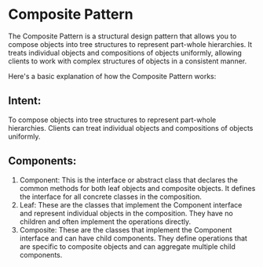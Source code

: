 # Composite Pattern

The Composite Pattern is a structural design pattern that allows you to compose objects into tree structures to
represent part-whole hierarchies. It treats individual objects and compositions of objects uniformly,
allowing clients to work with complex structures of objects in a consistent manner.

Here's a basic explanation of how the Composite Pattern works:

## Intent:

To compose objects into tree structures to represent part-whole hierarchies. Clients can treat individual objects and
compositions of objects uniformly.

## Components:

1. Component: This is the interface or abstract class that declares the common methods for both leaf objects and
   composite objects.
   It defines the interface for all concrete classes in the composition.
2. Leaf: These are the classes that implement the Component interface and represent individual objects in the
   composition.
   They have no children and often implement the operations directly.
3. Composite: These are the classes that implement the Component interface and can have child components.
   They define operations that are specific to composite objects and can aggregate multiple child components.